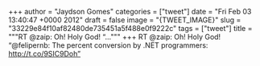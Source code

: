 
+++
author = "Jaydson Gomes"
categories = ["tweet"]
date = "Fri Feb 03 13:40:47 +0000 2012"
draft = false
image = "{TWEET_IMAGE}"
slug = "33229e84f10af82480de735451a5f488e0f9222c"
tags = ["tweet"]
title = """RT @zaip: Oh! Holy God! “..."""
+++
RT @zaip: Oh! Holy God! “@felipernb: The percent conversion by .NET programmers: http://t.co/9SIC9Doh”
